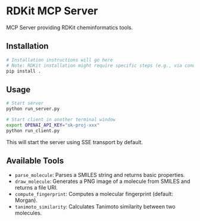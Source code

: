 # RDKit MCP Server

MCP Server providing RDKit cheminformatics tools.

## Installation

```bash
# Installation instructions will go here
# Note: RDKit installation might require specific steps (e.g., via conda)
pip install .
```

## Usage

```bash
# Start server
python run_server.py

# Start client in another terminal window
export OPENAI_API_KEY="sk-proj-xxx"
python run_client.py
```

This will start the server using SSE transport by default.

## Available Tools

- `parse_molecule`: Parses a SMILES string and returns basic properties.
- `draw_molecule`: Generates a PNG image of a molecule from SMILES and returns a file URI.
- `compute_fingerprint`: Computes a molecular fingerprint (default: Morgan).
- `tanimoto_similarity`: Calculates Tanimoto similarity between two molecules.
